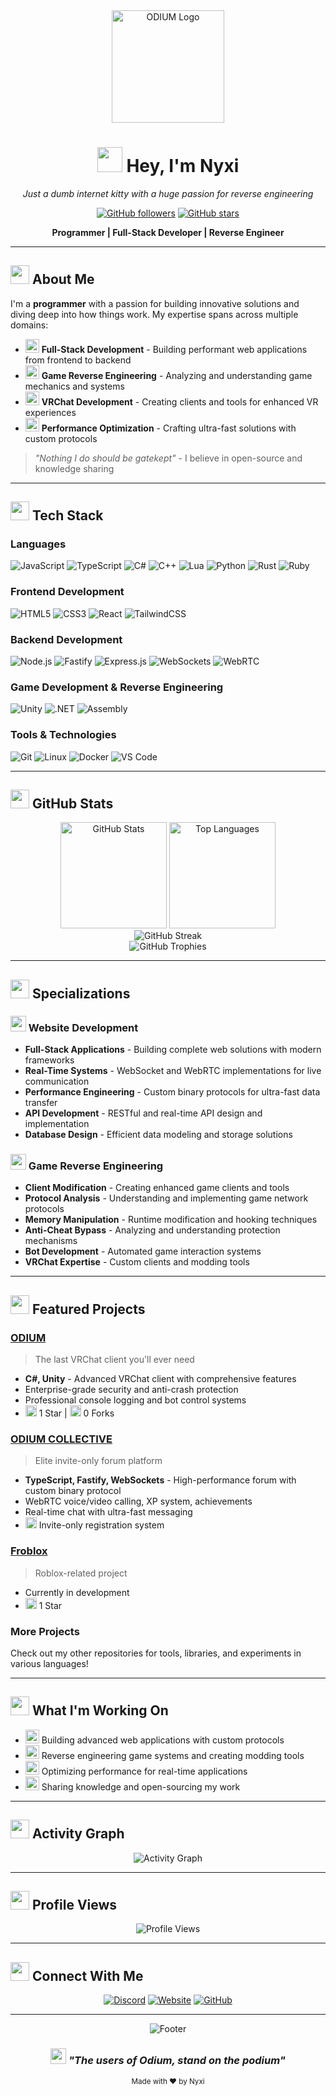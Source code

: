 <div align="center">
  <img src="https://snoofz.net/public/uploads/6249af0c-484c-4f32-887e-638fc8f34aa9.png" alt="ODIUM Logo" width="180"/>
  
  # <img src="https://raw.githubusercontent.com/Tarikul-Islam-Anik/Animated-Fluent-Emojis/master/Emojis/Hand%20gestures/Waving%20Hand.png" width="40" height="40"/> Hey, I'm Nyxi
  
  <p>
    <em>Just a dumb internet kitty with a huge passion for reverse engineering</em>
  </p>
  
  [![GitHub followers](https://img.shields.io/github/followers/nyxikitty?style=for-the-badge&logo=github&color=e91f42)](https://github.com/nyxikitty)
  [![GitHub stars](https://img.shields.io/github/stars/nyxikitty?style=for-the-badge&logo=github&color=ff6b8a)](https://github.com/nyxikitty)
  
  <p>
    <strong>Programmer | Full-Stack Developer | Reverse Engineer</strong>
  </p>
</div>

---

## <img src="https://raw.githubusercontent.com/Tarikul-Islam-Anik/Animated-Fluent-Emojis/master/Emojis/Travel%20and%20places/Rocket.png" width="30" height="30"/> About Me

I'm a **programmer** with a passion for building innovative solutions and diving deep into how things work. My expertise spans across multiple domains:

- <img src="https://raw.githubusercontent.com/Tarikul-Islam-Anik/Animated-Fluent-Emojis/master/Emojis/Objects/Laptop.png" width="22" height="22"/> **Full-Stack Development** - Building performant web applications from frontend to backend
- <img src="https://raw.githubusercontent.com/Tarikul-Islam-Anik/Animated-Fluent-Emojis/master/Emojis/Objects/Locked%20with%20Key.png" width="22" height="22"/> **Game Reverse Engineering** - Analyzing and understanding game mechanics and systems
- <img src="https://raw.githubusercontent.com/Tarikul-Islam-Anik/Animated-Fluent-Emojis/master/Emojis/Activities/Video%20Game.png" width="22" height="22"/> **VRChat Development** - Creating clients and tools for enhanced VR experiences
- <img src="https://raw.githubusercontent.com/Tarikul-Islam-Anik/Animated-Fluent-Emojis/master/Emojis/Travel%20and%20places/High%20Voltage.png" width="22" height="22"/> **Performance Optimization** - Crafting ultra-fast solutions with custom protocols

> *"Nothing I do should be gatekept"* - I believe in open-source and knowledge sharing

---

## <img src="https://raw.githubusercontent.com/Tarikul-Islam-Anik/Animated-Fluent-Emojis/master/Emojis/Objects/Hammer%20and%20Wrench.png" width="30" height="30"/> Tech Stack

### Languages
![JavaScript](https://img.shields.io/badge/JavaScript-F7DF1E?style=for-the-badge&logo=javascript&logoColor=black)
![TypeScript](https://img.shields.io/badge/TypeScript-007ACC?style=for-the-badge&logo=typescript&logoColor=white)
![C#](https://img.shields.io/badge/C%23-239120?style=for-the-badge&logo=c-sharp&logoColor=white)
![C++](https://img.shields.io/badge/C++-00599C?style=for-the-badge&logo=c%2B%2B&logoColor=white)
![Lua](https://img.shields.io/badge/Lua-2C2D72?style=for-the-badge&logo=lua&logoColor=white)
![Python](https://img.shields.io/badge/Python-3776AB?style=for-the-badge&logo=python&logoColor=white)
![Rust](https://img.shields.io/badge/Rust-000000?style=for-the-badge&logo=rust&logoColor=white)
![Ruby](https://img.shields.io/badge/Ruby-CC342D?style=for-the-badge&logo=ruby&logoColor=white)

### Frontend Development
![HTML5](https://img.shields.io/badge/HTML5-E34F26?style=for-the-badge&logo=html5&logoColor=white)
![CSS3](https://img.shields.io/badge/CSS3-1572B6?style=for-the-badge&logo=css3&logoColor=white)
![React](https://img.shields.io/badge/React-20232A?style=for-the-badge&logo=react&logoColor=61DAFB)
![TailwindCSS](https://img.shields.io/badge/Tailwind_CSS-38B2AC?style=for-the-badge&logo=tailwind-css&logoColor=white)

### Backend Development
![Node.js](https://img.shields.io/badge/Node.js-43853D?style=for-the-badge&logo=node.js&logoColor=white)
![Fastify](https://img.shields.io/badge/Fastify-000000?style=for-the-badge&logo=fastify&logoColor=white)
![Express.js](https://img.shields.io/badge/Express.js-404D59?style=for-the-badge&logo=express&logoColor=white)
![WebSockets](https://img.shields.io/badge/WebSockets-010101?style=for-the-badge&logo=socket.io&logoColor=white)
![WebRTC](https://img.shields.io/badge/WebRTC-333333?style=for-the-badge&logo=webrtc&logoColor=white)

### Game Development & Reverse Engineering
![Unity](https://img.shields.io/badge/Unity-100000?style=for-the-badge&logo=unity&logoColor=white)
![.NET](https://img.shields.io/badge/.NET-5C2D91?style=for-the-badge&logo=.net&logoColor=white)
![Assembly](https://img.shields.io/badge/Assembly-654FF0?style=for-the-badge&logo=assemblyscript&logoColor=white)

### Tools & Technologies
![Git](https://img.shields.io/badge/Git-F05032?style=for-the-badge&logo=git&logoColor=white)
![Linux](https://img.shields.io/badge/Linux-FCC624?style=for-the-badge&logo=linux&logoColor=black)
![Docker](https://img.shields.io/badge/Docker-2496ED?style=for-the-badge&logo=docker&logoColor=white)
![VS Code](https://img.shields.io/badge/VS_Code-007ACC?style=for-the-badge&logo=visual-studio-code&logoColor=white)

---

## <img src="https://raw.githubusercontent.com/Tarikul-Islam-Anik/Animated-Fluent-Emojis/master/Emojis/Objects/Chart%20Increasing.png" width="30" height="30"/> GitHub Stats

<div align="center">
  <img src="https://github-readme-stats.vercel.app/api?username=nyxikitty&show_icons=true&theme=radical&hide_border=true&bg_color=0d1117&title_color=e91f42&icon_color=ff6b8a&text_color=ffffff" alt="GitHub Stats" height="170"/>
  <img src="https://github-readme-stats.vercel.app/api/top-langs/?username=nyxikitty&layout=compact&theme=radical&hide_border=true&bg_color=0d1117&title_color=e91f42&text_color=ffffff" alt="Top Languages" height="170"/>
</div>

<div align="center">
  <img src="https://github-readme-streak-stats.herokuapp.com/?user=nyxikitty&theme=radical&hide_border=true&background=0d1117&stroke=e91f42&ring=e91f42&fire=ff6b8a&currStreakLabel=ff6b8a" alt="GitHub Streak"/>
</div>

<div align="center">
  <img src="https://github-profile-trophy.vercel.app/?username=nyxikitty&theme=radical&no-frame=true&no-bg=true&margin-w=4&column=7" alt="GitHub Trophies"/>
</div>

---

## <img src="https://raw.githubusercontent.com/Tarikul-Islam-Anik/Animated-Fluent-Emojis/master/Emojis/Activities/Bullseye.png" width="30" height="30"/> Specializations

### <img src="https://raw.githubusercontent.com/Tarikul-Islam-Anik/Animated-Fluent-Emojis/master/Emojis/Objects/Globe%20with%20Meridians.png" width="25" height="25"/> Website Development
- **Full-Stack Applications** - Building complete web solutions with modern frameworks
- **Real-Time Systems** - WebSocket and WebRTC implementations for live communication
- **Performance Engineering** - Custom binary protocols for ultra-fast data transfer
- **API Development** - RESTful and real-time API design and implementation
- **Database Design** - Efficient data modeling and storage solutions

### <img src="https://raw.githubusercontent.com/Tarikul-Islam-Anik/Animated-Fluent-Emojis/master/Emojis/Activities/Video%20Game.png" width="25" height="25"/> Game Reverse Engineering
- **Client Modification** - Creating enhanced game clients and tools
- **Protocol Analysis** - Understanding and implementing game network protocols
- **Memory Manipulation** - Runtime modification and hooking techniques
- **Anti-Cheat Bypass** - Analyzing and understanding protection mechanisms
- **Bot Development** - Automated game interaction systems
- **VRChat Expertise** - Custom clients and modding tools

---

## <img src="https://raw.githubusercontent.com/Tarikul-Islam-Anik/Animated-Fluent-Emojis/master/Emojis/Travel%20and%20places/Fire.png" width="30" height="30"/> Featured Projects

### [ODIUM](https://github.com/nyxikitty/Odium)
> The last VRChat client you'll ever need
- **C#, Unity** - Advanced VRChat client with comprehensive features
- Enterprise-grade security and anti-crash protection
- Professional console logging and bot control systems
- <img src="https://raw.githubusercontent.com/Tarikul-Islam-Anik/Animated-Fluent-Emojis/master/Emojis/Travel%20and%20places/Star.png" width="18" height="18"/> 1 Star | <img src="https://raw.githubusercontent.com/Tarikul-Islam-Anik/Animated-Fluent-Emojis/master/Emojis/Food/Fork%20and%20Knife.png" width="18" height="18"/> 0 Forks

### [ODIUM COLLECTIVE](https://github.com/nyxikitty/odiumvrc.com)
> Elite invite-only forum platform
- **TypeScript, Fastify, WebSockets** - High-performance forum with custom binary protocol
- WebRTC voice/video calling, XP system, achievements
- Real-time chat with ultra-fast messaging
- <img src="https://raw.githubusercontent.com/Tarikul-Islam-Anik/Animated-Fluent-Emojis/master/Emojis/Objects/Locked.png" width="18" height="18"/> Invite-only registration system

### [Froblox](https://github.com/nyxikitty/Froblox)
> Roblox-related project
- Currently in development
- <img src="https://raw.githubusercontent.com/Tarikul-Islam-Anik/Animated-Fluent-Emojis/master/Emojis/Travel%20and%20places/Star.png" width="18" height="18"/> 1 Star

### More Projects
Check out my other repositories for tools, libraries, and experiments in various languages!

---

## <img src="https://raw.githubusercontent.com/Tarikul-Islam-Anik/Animated-Fluent-Emojis/master/Emojis/Objects/Light%20Bulb.png" width="30" height="30"/> What I'm Working On

- <img src="https://raw.githubusercontent.com/Tarikul-Islam-Anik/Animated-Fluent-Emojis/master/Emojis/Objects/Hammer.png" width="22" height="22"/> Building advanced web applications with custom protocols
- <img src="https://raw.githubusercontent.com/Tarikul-Islam-Anik/Animated-Fluent-Emojis/master/Emojis/Activities/Video%20Game.png" width="22" height="22"/> Reverse engineering game systems and creating modding tools
- <img src="https://raw.githubusercontent.com/Tarikul-Islam-Anik/Animated-Fluent-Emojis/master/Emojis/Travel%20and%20places/Rocket.png" width="22" height="22"/> Optimizing performance for real-time applications
- <img src="https://raw.githubusercontent.com/Tarikul-Islam-Anik/Animated-Fluent-Emojis/master/Emojis/Objects/Books.png" width="22" height="22"/> Sharing knowledge and open-sourcing my work

---

## <img src="https://raw.githubusercontent.com/Tarikul-Islam-Anik/Animated-Fluent-Emojis/master/Emojis/Objects/Chart%20Increasing.png" width="30" height="30"/> Activity Graph

<div align="center">
  <img src="https://github-readme-activity-graph.vercel.app/graph?username=nyxikitty&theme=react-dark&hide_border=true&bg_color=0d1117&color=e91f42&line=ff6b8a&point=ffffff" alt="Activity Graph"/>
</div>

---

## <img src="https://raw.githubusercontent.com/Tarikul-Islam-Anik/Animated-Fluent-Emojis/master/Emojis/Travel%20and%20places/Glowing%20Star.png" width="30" height="30"/> Profile Views

<div align="center">
  <img src="https://komarev.com/ghpvc/?username=nyxikitty&color=e91f42&style=for-the-badge&label=PROFILE+VIEWS" alt="Profile Views"/>
</div>

---

## <img src="https://raw.githubusercontent.com/Tarikul-Islam-Anik/Animated-Fluent-Emojis/master/Emojis/Objects/Incoming%20Envelope.png" width="30" height="30"/> Connect With Me

<div align="center">
  
  [![Discord](https://img.shields.io/badge/Discord-5865F2?style=for-the-badge&logo=discord&logoColor=white)](https://discord.gg/Xc7wmNzmPT)
  [![Website](https://img.shields.io/badge/Website-e91f42?style=for-the-badge&logo=google-chrome&logoColor=white)](https://odiumvrc.com)
  [![GitHub](https://img.shields.io/badge/GitHub-100000?style=for-the-badge&logo=github&logoColor=white)](https://github.com/nyxikitty)
  
</div>

---

<div align="center">
  <img src="https://capsule-render.vercel.app/api?type=waving&color=gradient&customColorList=24&height=100&section=footer&text=Thanks%20for%20visiting!&fontSize=20&fontColor=ffffff&animation=twinkling" alt="Footer"/>
  
  ### <img src="https://raw.githubusercontent.com/Tarikul-Islam-Anik/Animated-Fluent-Emojis/master/Emojis/Animals/Paw%20Prints.png" width="25" height="25"/> *"The users of Odium, stand on the podium"*
  
  <sub>Made with ❤️ by Nyxi</sub>
</div>
